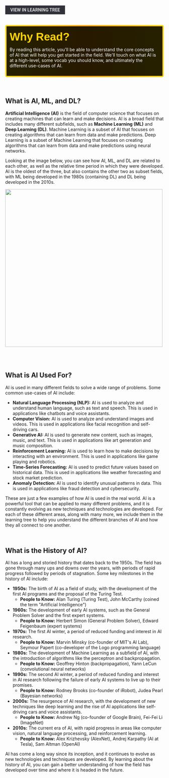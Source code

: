 <br>
<a href='/learning-tree?node=3' style='
    background-color: #31313a;
    color: gainsboro;
    padding: 6px 16px;
    border: none
    border-radius: 4px;
    text-transform: uppercase;
    font-family: "Roboto", sans-serif;
    font-size: 1em;
    font-weight: bold;
    cursor: pointer;
    text-decoration: none;
    display: inline-block;'
>
  View in Learning Tree
</a>

<br>
<br>
<br>

<div style='
  position: relative;
  padding: 10px; 
  border-radius: 5px;
  background-color: rgba(0, 0, 0, 0.85); 
  border: 4px solid transparent;
  background-image: linear-gradient(90deg, rgba(0, 0, 0, 0.85), rgba(0, 0, 0, 0.85)), linear-gradient(90deg, gold, orange, gold);
  background-origin: border-box;
  background-clip: padding-box, border-box;
'>

<svg width='200' height='50' style='display: block; margin-bottom: 5px;'>
  <text x='0' y='35' font-size='35' font-family='Arial' font-weight='bold' fill='gold'>
    Why Read?
    <animate attributeName='fill' values='gold; orange; gold' dur='3s' repeatCount='indefinite' />
  </text>
</svg>

<p style='color: white; margin-top: 2px;'>By reading this article, you'll be able to understand the core concepts of AI that will help you get started in the field. We'll touch on what AI is at a high-level, some vocab you should know, and ultimately the different use-cases of AI.</p>

</div>

<br/>

<br/>

## What is AI, ML, and DL?
**Artificial Intelligence (AI)** is the field of computer science that focuses on creating machines that can learn and make decisions. AI is a broad field that includes many different subfields, such as **Machine Learning (ML)** and **Deep Learning (DL)**. Machine Learning is a subset of AI that focuses on creating algorithms that can learn from data and make predictions. Deep Learning is a subset of Machine Learning that focuses on creating algorithms that can learn from data and make predictions using neural networks.

Looking at the image below, you can see how AI, ML, and DL are related to each other, as well as the relative time period in which they were developed. AI is the oldest of the three, but also contains the other two as subset fields, with ML being developed in the 1980s (containing DL) and DL being developed in the 2010s.

<img src = './img/article_content/ai_ml_dl.jpeg' height = 500px><br/><br/>

<br/>

## What is AI Used For?
AI is used in many different fields to solve a wide range of problems. Some common use-cases of AI include:
* **Natural Language Processing (NLP):** AI is used to analyze and understand human language, such as text and speech. This is used in applications like chatbots and voice assistants.
* **Computer Vision:** AI is used to analyze and understand images and videos. This is used in applications like facial recognition and self-driving cars.
* **Generative AI:** AI is used to generate new content, such as images, music, and text. This is used in applications like art generation and music composition.
* **Reinforcement Learning:** AI is used to learn how to make decisions by interacting with an environment. This is used in applications like game playing and robotics.
* **Time-Series Forecasting:** AI is used to predict future values based on historical data. This is used in applications like weather forecasting and stock market prediction.
* **Anomaly Detection:** AI is used to identify unusual patterns in data. This is used in applications like fraud detection and cybersecurity.

These are just a few examples of how AI is used in the real world. AI is a powerful tool that can be applied to many different problems, and it is constantly evolving as new techniques and technologies are developed. For each of these different areas, along with many more, we include them in the learning tree to help you understand the different branches of AI and how they all connect to one another.

<br/>

## What is the History of AI?
AI has a long and storied history that dates back to the 1950s. The field has gone through many ups and downs over the years, with periods of rapid progress followed by periods of stagnation. Some key milestones in the history of AI include:
* **1950s:** The birth of AI as a field of study, with the development of the first AI programs and the proposal of the Turing Test.
    * **People to Know:** Alan Turing (Turing Test), John McCarthy (coined the term "Artificial Intelligence")
* **1960s:** The development of early AI systems, such as the General Problem Solver and the first expert systems.
    * **People to Know:** Herbert Simon (General Problem Solver), Edward Feigenbaum (expert systems)
* **1970s:** The first AI winter, a period of reduced funding and interest in AI research.
    * **People to Know:** Marvin Minsky (co-founder of MIT's AI Lab), Seymour Papert (co-developer of the Logo programming language)
* **1980s:** The development of Machine Learning as a subfield of AI, with the introduction of algorithms like the perceptron and backpropagation.
    * **People to Know:** Geoffrey Hinton (backpropagation), Yann LeCun (convolutional neural networks)
* **1990s:** The second AI winter, a period of reduced funding and interest in AI research following the failure of early AI systems to live up to their promises.
    * **People to Know:** Rodney Brooks (co-founder of iRobot), Judea Pearl (Bayesian networks)
* **2000s:** The resurgence of AI research, with the development of new techniques like deep learning and the rise of AI applications like self-driving cars and voice assistants.
    * **People to Know:** Andrew Ng (co-founder of Google Brain), Fei-Fei Li (ImageNet)
* **2010s:** The current era of AI, with rapid progress in areas like computer vision, natural language processing, and reinforcement learning.
    * **People to Know:** Alex Krizhevsky (AlexNet), Andrej Karpathy (AI at Tesla), Sam Altman (OpenAI)

AI has come a long way since its inception, and it continues to evolve as new technologies and techniques are developed. By learning about the history of AI, you can gain a better understanding of how the field has developed over time and where it is headed in the future.